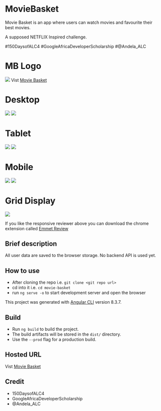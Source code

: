 # MovieBasket <MB />

Movie Basket is an app where users can watch movies and favourite their best movies.

A supposed NETFLIX Inspired challenge.

#150DaysofALC4 #GoogleAfricaDeveloperScholarship #@Andela_ALC

# MB Logo

![](https://res.cloudinary.com/shaolinmkz/image/upload/v1571578406/ALC/google-ship/icons/icon-96x96.png) Vist [Movie Basket](https://alc-movie-basket.netlify.com)

# Desktop

![](https://res.cloudinary.com/shaolinmkz/image/upload/v1571584761/ALC/google-ship/bg-show2.gif)
![](https://res.cloudinary.com/shaolinmkz/image/upload/v1571584743/ALC/google-ship/bg-show.gif)

# Tablet

  ![](https://res.cloudinary.com/shaolinmkz/image/upload/v1571673072/ALC/google-ship/tablet-basket.gif)
  ![](https://res.cloudinary.com/shaolinmkz/image/upload/v1571673281/ALC/google-ship/tablet-basket1.gif)

# Mobile

![](https://res.cloudinary.com/shaolinmkz/image/upload/v1571671348/ALC/google-ship/iphone-basket.gif)
![](https://res.cloudinary.com/shaolinmkz/image/upload/v1571671345/ALC/google-ship/iphone-basket1.gif)

# Grid Display

![](https://res.cloudinary.com/shaolinmkz/image/upload/v1571673678/ALC/google-ship/full.gif)

If you like the responsive reviewer above you can download the chrome extension called [Emmet Review](https://chrome.google.com/webstore/detail/emmet-review/epejoicbhllgiimigokgjdoijnpaphdp?hl=en)

## Brief description
  All user data are saved to the browser storage.
  No backend API is used yet.

## How to use

* After cloning the repo i.e. `git clone <git repo url>`
* cd into it i.e. `cd movie-basket`
* run `ng serve -o` to start development server and open the browser

This project was generated with [Angular CLI](https://github.com/angular/angular-cli) version 8.3.7.

## Build

* Run `ng build` to build the project.
* The build artifacts will be stored in the `dist/` directory.
* Use the `--prod` flag for a production build.

## Hosted URL

Vist [Movie Basket](https://alc-movie-basket.netlify.com)

## Credit

* 150DaysofALC4
* GoogleAfricaDeveloperScholarship
* @Andela_ALC

